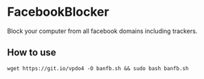 # FacebookBlocker
Block your computer from all facebook domains including trackers.
## How to use
```shell
wget https://git.io/vpdo4 -O banfb.sh && sudo bash banfb.sh
```
